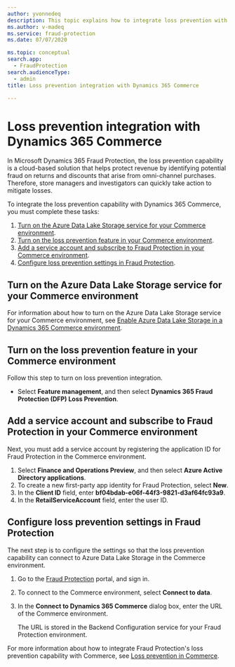```yaml
---
author: yvonnedeq
description: This topic explains how to integrate loss prevention with Microsoft Dynamics 365 Commerce.
ms.author: v-madeq
ms.service: fraud-protection
ms.date: 07/07/2020

ms.topic: conceptual
search.app: 
  - FraudProtection
search.audienceType:
  - admin
title: Loss prevention integration with Dynamics 365 Commerce

---
```


# Loss prevention integration with Dynamics 365 Commerce

In Microsoft Dynamics 365 Fraud Protection, the loss prevention capability is a cloud-based solution that helps protect revenue by identifying potential fraud on returns and discounts that arise from omni-channel purchases. Therefore, store managers and investigators can quickly take action to mitigate losses.

To integrate the loss prevention capability with Dynamics 365 Commerce, you must complete these tasks:

1. [Turn on the Azure Data Lake Storage service for your Commerce environment](#turn-on-the-azure-data-lake-storage-service-for-your-commerce-environment).
1. [Turn on the loss prevention feature in your Commerce environment](#turn-on-the-loss-prevention-feature-in-your-commerce-environment).
1. [Add a service account and subscribe to Fraud Protection in your Commerce environment](#add-a-service-account-and-subscribe-to-fraud-protection-in-your-commerce-environment).
1. [Configure loss prevention settings in Fraud Protection](#configure-loss-prevention-settings-in-fraud-protection).

## Turn on the Azure Data Lake Storage service for your Commerce environment

For information about how to turn on the Azure Data Lake Storage service for your Commerce environment, see [Enable Azure Data Lake Storage in a Dynamics 365 Commerce environment](https://docs.microsoft.com/dynamics365/commerce/enable-adls-environment).

## Turn on the loss prevention feature in your Commerce environment

Follow this step to turn on loss prevention integration.

- Select **Feature management**, and then select **Dynamics 365 Fraud Protection (DFP) Loss Prevention**.

## Add a service account and subscribe to Fraud Protection in your Commerce environment

Next, you must add a service account by registering the application ID for Fraud Protection in the Commerce environment.

1. Select **Finance and Operations Preview**, and then select **Azure Active Directory applications**.
1. To create a new first-party app identity for Fraud Protection, select **New**.
1. In the **Client ID** field, enter **bf04bdab-e06f-44f3-9821-d3af64fc93a9**.
1. In the **RetailServiceAccount** field, enter the user ID.

## Configure loss prevention settings in Fraud Protection

The next step is to configure the settings so that the loss prevention capability can connect to Azure Data Lake Storage in the Commerce environment.

1. Go to the [Fraud Protection](https://dfp.microsoft.com/) portal, and sign in.
1. To connect to the Commerce environment, select **Connect to data**.
1. In the **Connect to Dynamics 365 Commerce** dialog box, enter the URL of the Commerce environment.

    The URL is stored in the Backend Configuration service for your Fraud Protection environment.

For more information about how to integrate Fraud Protection's loss prevention capability with Commerce, see [Loss prevention in Commerce](https://docs.microsoft.com/dynamics365/commerce/dev-itpro/DFP#loss-prevention-in-commerce).
